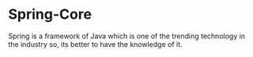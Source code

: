 # Spring-Core
Spring is a framework of Java which is one of the trending technology in the industry so, its better to have the knowledge of it.  
